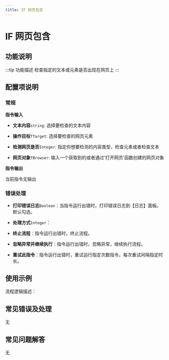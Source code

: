 ```yaml
---
title: IF 网页包含
---
```


# IF 网页包含

## 功能说明

:::tip 功能描述
检查指定的文本或元素是否出现在网页上
:::

## 配置项说明

### 常规

**指令输入**

- **文本内容**`string`: 选择要检查的文本内容

- **操作目标**`TTarget`: 选择要检查的网页元素

- **检测网页是否**`Integer`: 指定你想要检测的内容类型，检查元素或者检查文本

- **网页对象**`TBrowser`: 输入一个获取到的或者通过'打开网页'函数创建的网页对象


**指令输出**

当前指令无输出

### 错误处理

- **打印错误日志**`Boolean`：当指令运行出错时，打印错误日志到【日志】面板。默认勾选。

- **处理方式**`Integer`：

 - **终止流程**：指令运行出错时，终止流程。

 - **忽略异常并继续执行**：指令运行出错时，忽略异常，继续执行流程。

 - **重试此指令**：指令运行出错时，重试运行指定次数指令，每次重试间隔指定时长。

## 使用示例

流程逻辑描述：

## 常见错误及处理

无

## 常见问题解答

无


